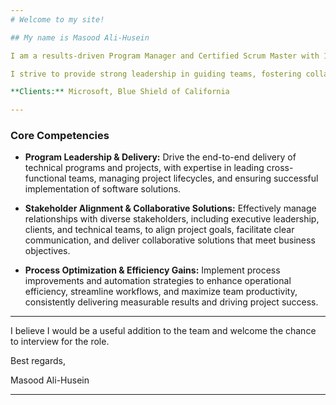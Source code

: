 ```yaml
---
# Welcome to my site!

## My name is Masood Ali-Husein

I am a results-driven Program Manager and Certified Scrum Master with 15+ years of experience managing projects, programs, and products for Microsoft. I am adept with both structured project management principles and Agile frameworks to deliver solutions across the enterprise.

I strive to provide strong leadership in guiding teams, fostering collaborative relationships with executive stakeholders & customers, and have a consistent track record in delivering successful outcomes. I am skilled in managing complex priorities within evolving environments and effectively orchestrating globally distributed teams to achieve tangible outcomes. I bring a positive, can-do attitude & adapt quickly to new situations, and consistently seek opportunities to challenge and enhance my skillset.

**Clients:** Microsoft, Blue Shield of California

---
```


### Core Competencies

* **Program Leadership & Delivery:** Drive the end-to-end delivery of technical programs and projects, with expertise in leading cross-functional teams, managing project lifecycles, and ensuring successful implementation of software solutions.

* **Stakeholder Alignment & Collaborative Solutions:** Effectively manage relationships with diverse stakeholders, including executive leadership, clients, and technical teams, to align project goals, facilitate clear communication, and deliver collaborative solutions that meet business objectives.

* **Process Optimization & Efficiency Gains:** Implement process improvements and automation strategies to enhance operational efficiency, streamline workflows, and maximize team productivity, consistently delivering measurable results and driving project success.

---

I believe I would be a useful addition to the team and welcome the chance to interview for the role.

Best regards,

Masood Ali-Husein

---
